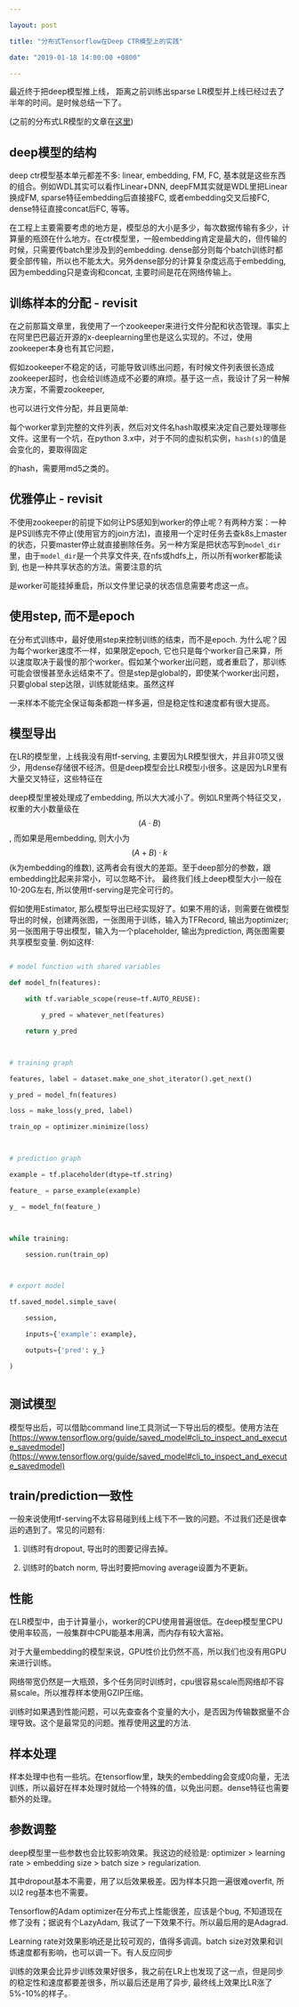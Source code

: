 ```yaml
---

layout: post

title: "分布式Tensorflow在Deep CTR模型上的实践"

date: "2019-01-18 14:00:00 +0800"

---
```




最近终于把deep模型推上线， 距离之前训练出sparse LR模型并上线已经过去了半年的时间。是时候总结一下了。



(之前的分布式LR模型的文章在[这里](/dist-tf-for-sparse-models.html))



## deep模型的结构

deep ctr模型基本单元都差不多: linear, embedding, FM, FC, 基本就是这些东西的组合。例如WDL其实可以看作Linear+DNN, deepFM其实就是WDL里把Linear换成FM, sparse特征embedding后直接接FC, 或者embedding交叉后接FC, dense特征直接concat后FC, 等等。



在工程上主要需要考虑的地方是，模型总的大小是多少，每次数据传输有多少，计算量的瓶颈在什么地方。在ctr模型里，一般embedding肯定是最大的，但传输的时候，只需要传batch里涉及到的embedding. dense部分则每个batch训练时都要全部传输，所以也不能太大。另外dense部分的计算复杂度远高于embedding, 因为embedding只是查询和concat, 主要时间是花在网络传输上。



## 训练样本的分配 - revisit



在之前那篇文章里，我使用了一个zookeeper来进行文件分配和状态管理。事实上在阿里巴巴最近开源的x-deeplearning里也是这么实现的。不过，使用zookeeper本身也有其它问题，

假如zookeeper不稳定的话，可能导致训练出问题，有时候文件列表很长造成zookeeper超时，也会给训练造成不必要的麻烦。基于这一点，我设计了另一种解决方案，不需要zookeeper,

也可以进行文件分配，并且更简单:



每个worker拿到完整的文件列表，然后对文件名hash取模来决定自己要处理哪些文件。这里有一个坑，在python 3.x中，对于不同的虚拟机实例，`hash(s)`的值是会变化的，要取得固定

的hash，需要用md5之类的。



## 优雅停止 - revisit



不使用zookeeper的前提下如何让PS感知到worker的停止呢？有两种方案：一种是PS训练完不停止(使用官方的join方法)，直接用一个定时任务去查k8s上master的状态，只要master停止就直接删除任务。另一种方案是把状态写到`model_dir`里，由于`model_dir`是一个共享文件夹, 在nfs或hdfs上，所以所有worker都能读到, 也是一种共享状态的方法。需要注意的坑

是worker可能挂掉重启，所以文件里记录的状态信息需要考虑这一点。



## 使用step, 而不是epoch



在分布式训练中，最好使用step来控制训练的结束，而不是epoch. 为什么呢？因为每个worker速度不一样，如果限定epoch, 它也只是每个worker自己来算，所以速度取决于最慢的那个worker。假如某个worker出问题，或者重启了，那训练可能会很慢甚至永远结束不了。但是step是global的，即使某个worker出问题，只要global step达限，训练就能结束。虽然这样

一来样本不能完全保证每条都跑一样多遍，但是稳定性和速度都有很大提高。



## 模型导出



在LR的模型里，上线我没有用tf-serving, 主要因为LR模型很大，并且非0项又很少，用dense存储很不经济。但是deep模型会比LR模型小很多。这是因为LR里有大量交叉特征，这些特征在

deep模型里被处理成了embedding, 所以大大减小了。例如LR里两个特征交叉，权重的大小数量级在 $$(A\cdot B) $$ , 而如果是用embedding, 则大小为 $$(A+B) \cdot k$$ (k为embedding的维数), 这两者会有很大的差距。至于deep部分的参数，跟embedding比起来非常小，可以忽略不计。 最终我们线上deep模型大小一般在10-20G左右, 所以使用tf-serving是完全可行的。



假如使用Estimator, 那么模型导出已经实现好了。如果不用的话，则需要在做模型导出的时候，创建两张图，一张图用于训练，输入为TFRecord, 输出为optimizer; 另一张图用于导出模型，输入为一个placeholder, 输出为prediction, 两张图需要共享模型变量. 例如这样:



```python

# model function with shared variables

def model_fn(features):

    with tf.variable_scope(reuse=tf.AUTO_REUSE):

        y_pred = whatever_net(features)

    return y_pred



# training graph

features, label = dataset.make_one_shot_iterator().get_next()

y_pred = model_fn(features)

loss = make_loss(y_pred, label)

train_op = optimizer.minimize(loss)



# prediction graph

example = tf.placeholder(dtype=tf.string)

feature_ = parse_example(example)

y_ = model_fn(feature_)



while training:

    session.run(train_op)



# export model

tf.saved_model.simple_save(

    session,

    inputs={'example': example},

    outputs={'pred': y_}

)



```



## 测试模型



模型导出后，可以借助command line工具测试一下导出后的模型。使用方法在[https://www.tensorflow.org/guide/saved_model#cli_to_inspect_and_execute_savedmodel](https://www.tensorflow.org/guide/saved_model#cli_to_inspect_and_execute_savedmodel)



## train/prediction一致性



一般来说使用tf-serving不太容易碰到线上线下不一致的问题。不过我们还是很幸运的遇到了。常见的问题有:



1. 训练时有dropout, 导出时的图要记得去掉。

2. 训练时的batch norm, 导出时要把moving average设置为不更新。



## 性能



在LR模型中，由于计算量小，worker的CPU使用普遍很低。在deep模型里CPU使用率较高，一般集群中CPU能基本用满，而内存有较大富裕。

对于大量embedding的模型来说，GPU性价比仍然不高，所以我们也没有用GPU来进行训练。



网络带宽仍然是一大瓶颈，多个任务同时训练时，cpu很容易scale而网络却不容易scale。所以推荐样本使用GZIP压缩。



训练时如果遇到性能问题，可以先查查各个变量的大小，是否因为传输数据量不合理导致。这个是最常见的问题。推荐使用[这里](/debug-dist-tf-ps.html)的方法.





## 样本处理



样本处理中也有一些坑。在tensorflow里，缺失的embedding会变成0向量，无法训练，所以最好在样本处理时就给一个特殊的值，以免出问题。dense特征也需要额外的处理。



## 参数调整



deep模型里一些参数也会比较影响效果。我这边的经验是: optimizer > learning rate > embedding size > batch size > regularization.

其中dropout基本不需要，用了以后效果极差。因为样本只跑一遍很难overfit, 所以l2 reg基本也不需要。



Tensorflow的Adam optimizer在分布式上性能很差，应该是个bug, 不知道现在修了没有；据说有个LazyAdam, 我试了一下效果不行。所以最后用的是Adagrad.

Learning rate对效果影响还是比较可观的，值得多调调。batch size对效果和训练速度都有影响，也可以调一下。有人反应同步

训练的效果会比异步训练效果好很多，我之前在LR上也发现了这一点，但是同步的稳定性和速度都要差很多，所以最后还是用了异步, 最终线上效果比LR涨了5%-10%的样子。